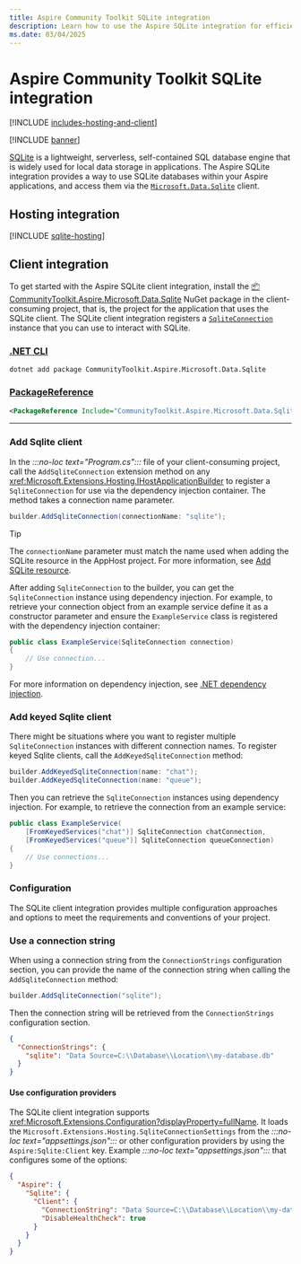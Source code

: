 ```yaml
---
title: Aspire Community Toolkit SQLite integration
description: Learn how to use the Aspire SQLite integration for efficient data management within your applications.
ms.date: 03/04/2025
---
```


# Aspire Community Toolkit SQLite integration

[!INCLUDE [includes-hosting-and-client](../includes/includes-hosting-and-client.md)]

[!INCLUDE [banner](includes/banner.md)]

[SQLite](https://www.sqlite.org/index.html) is a lightweight, serverless, self-contained SQL database engine that is widely used for local data storage in applications. The Aspire SQLite integration provides a way to use SQLite databases within your Aspire applications, and access them via the [`Microsoft.Data.Sqlite`](https://www.nuget.org/packages/Microsoft.Data.Sqlite) client.

## Hosting integration

[!INCLUDE [sqlite-hosting](includes/sqlite-hosting.md)]

## Client integration

To get started with the Aspire SQLite client integration, install the [📦 CommunityToolkit.Aspire.Microsoft.Data.Sqlite](https://www.nuget.org/packages/CommunityToolkit.Aspire.Microsoft.Data.Sqlite) NuGet package in the client-consuming project, that is, the project for the application that uses the SQLite client. The SQLite client integration registers a [`SqliteConnection`](/dotnet/api/microsoft.data.sqlite.sqliteconnection) instance that you can use to interact with SQLite.

### [.NET CLI](#tab/dotnet-cli)

```dotnetcli
dotnet add package CommunityToolkit.Aspire.Microsoft.Data.Sqlite
```

### [PackageReference](#tab/package-reference)

```xml
<PackageReference Include="CommunityToolkit.Aspire.Microsoft.Data.Sqlite" Version="*" />
```

---

### Add Sqlite client

In the _:::no-loc text="Program.cs":::_ file of your client-consuming project, call the `AddSqliteConnection` extension method on any <xref:Microsoft.Extensions.Hosting.IHostApplicationBuilder> to register a `SqliteConnection` for use via the dependency injection container. The method takes a connection name parameter.

```csharp
builder.AddSqliteConnection(connectionName: "sqlite");
```

> [!TIP]
> The `connectionName` parameter must match the name used when adding the SQLite resource in the AppHost project. For more information, see [Add SQLite resource](#add-sqlite-resource).

After adding `SqliteConnection` to the builder, you can get the `SqliteConnection` instance using dependency injection. For example, to retrieve your connection object from an example service define it as a constructor parameter and ensure the `ExampleService` class is registered with the dependency injection container:

```csharp
public class ExampleService(SqliteConnection connection)
{
    // Use connection...
}
```

For more information on dependency injection, see [.NET dependency injection](/dotnet/core/extensions/dependency-injection).

### Add keyed Sqlite client

There might be situations where you want to register multiple `SqliteConnection` instances with different connection names. To register keyed Sqlite clients, call the `AddKeyedSqliteConnection` method:

```csharp
builder.AddKeyedSqliteConnection(name: "chat");
builder.AddKeyedSqliteConnection(name: "queue");
```

Then you can retrieve the `SqliteConnection` instances using dependency injection. For example, to retrieve the connection from an example service:

```csharp
public class ExampleService(
    [FromKeyedServices("chat")] SqliteConnection chatConnection,
    [FromKeyedServices("queue")] SqliteConnection queueConnection)
{
    // Use connections...
}
```

### Configuration

The SQLite client integration provides multiple configuration approaches and options to meet the requirements and conventions of your project.

### Use a connection string

When using a connection string from the `ConnectionStrings` configuration section, you can provide the name of the connection string when calling the `AddSqliteConnection` method:

```csharp
builder.AddSqliteConnection("sqlite");
```

Then the connection string will be retrieved from the `ConnectionStrings` configuration section.

```json
{
  "ConnectionStrings": {
    "sqlite": "Data Source=C:\\Database\\Location\\my-database.db"
  }
}
```

#### Use configuration providers

The SQLite client integration supports <xref:Microsoft.Extensions.Configuration?displayProperty=fullName>. It loads the `Microsoft.Extensions.Hosting.SqliteConnectionSettings` from the _:::no-loc text="appsettings.json":::_ or other configuration providers by using the `Aspire:Sqlite:Client` key. Example _:::no-loc text="appsettings.json":::_ that configures some of the options:

```json
{
  "Aspire": {
    "Sqlite": {
      "Client": {
        "ConnectionString": "Data Source=C:\\Database\\Location\\my-database.db",
        "DisableHealthCheck": true
      }
    }
  }
}
```
